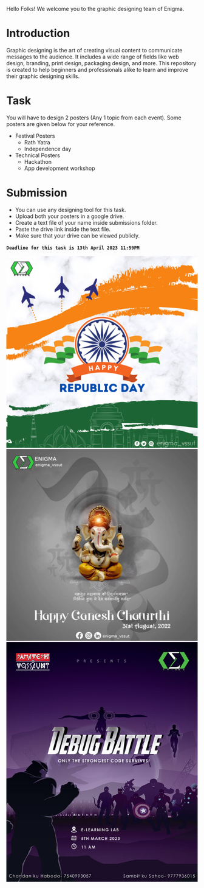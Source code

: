 Hello Folks! We welcome you to the graphic designing team of Enigma.

# Introduction
Graphic designing is the art of creating visual content to communicate messages to the audience. It includes a wide range of fields like web design, branding, print design, packaging design, and more. This repository is created to help beginners and professionals alike to learn and improve their graphic designing skills.

# Task
You will have to design 2 posters (Any 1 topic from each event). Some posters are given below for your reference.
* Festival Posters
  * Rath Yatra
  * Independence day
* Technical Posters
  * Hackathon
  * App development workshop

# Submission
* You can use any designing tool for this task.
* Upload both your posters in a google drive.
* Create a text file of your name inside submissions folder.
* Paste the drive link inside the text file.
* Make sure that your drive can be viewed publicly.

**`Deadline for this task is 13th April 2023 11:59PM`**

<img src="./assets/republic enigma.png">
<img src="./assets/ganesh chaturthi.jpeg">
<img src="./assets/DEBUG_BATTLE-01.png">
